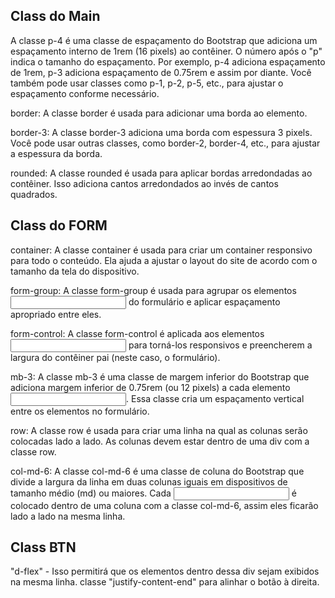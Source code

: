 ## Class do Main
A classe p-4 é uma classe de espaçamento do Bootstrap que adiciona um espaçamento interno de 1rem (16 pixels) ao contêiner. O número após o "p" indica o tamanho do espaçamento. Por exemplo, p-4 adiciona espaçamento de 1rem, p-3 adiciona espaçamento de 0.75rem e assim por diante. Você também pode usar classes como p-1, p-2, p-5, etc., para ajustar o espaçamento conforme necessário.

border: A classe border é usada para adicionar uma borda ao elemento.

border-3: A classe border-3 adiciona uma borda com espessura 3 pixels. Você pode usar outras classes, como border-2, border-4, etc., para ajustar a espessura da borda.

rounded: A classe rounded é usada para aplicar bordas arredondadas ao contêiner. Isso adiciona cantos arredondados ao invés de cantos quadrados.

## Class do FORM
container: A classe container é usada para criar um container responsivo para todo o conteúdo. Ela ajuda a ajustar o layout do site de acordo com o tamanho da tela do dispositivo.

form-group: A classe form-group é usada para agrupar os elementos <input> do formulário e aplicar espaçamento apropriado entre eles.

form-control: A classe form-control é aplicada aos elementos <input> para torná-los responsivos e preencherem a largura do contêiner pai (neste caso, o formulário).

mb-3: A classe mb-3 é uma classe de margem inferior do Bootstrap que adiciona margem inferior de 0.75rem (ou 12 pixels) a cada elemento <input>. Essa classe cria um espaçamento vertical entre os elementos no formulário.

row: A classe row é usada para criar uma linha na qual as colunas serão colocadas lado a lado. As colunas devem estar dentro de uma div com a classe row.

col-md-6: A classe col-md-6 é uma classe de coluna do Bootstrap que divide a largura da linha em duas colunas iguais em dispositivos de tamanho médio (md) ou maiores. Cada <input> é colocado dentro de uma coluna com a classe col-md-6, assim eles ficarão lado a lado na mesma linha.

## Class BTN

"d-flex" - Isso permitirá que os elementos dentro dessa div sejam exibidos na mesma linha.
classe "justify-content-end" para alinhar o botão à direita.